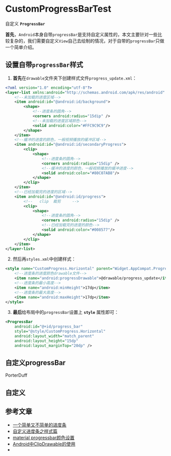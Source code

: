 # CustomProgressBarTest
自定义 **`ProgressBar`** <br/>

**首先**，`Android`本身自带`progressBar`是支持自定义属性的，本文主要针对一些比较复杂的，我们需要自定义`View`自己去绘制的情况，对于自带的`progressBar`只做一个简单介绍。
<br/>

## 设置自带`progressBar`样式
1. **首先**在`drawable`文件夹下创建样式文件`progress_update.xml`：
```xml
<?xml version="1.0" encoding="utf-8"?>
<layer-list xmlns:android="http://schemas.android.com/apk/res/android" >
    <!--未加载的进度区域-->
    <item android:id="@android:id/background">
        <shape>
            <!--进度条的圆角-->
            <corners android:radius="15dip" />
            <!--未加载的进度区域颜色-->
            <solid android:color="#FFC9C9C9"/>
        </shape>
    </item>
    <!--缓冲的进度的颜色，一般视频播放的缓冲区域-->
    <item android:id="@android:id/secondaryProgress">
        <clip>
            <shape>
                <!--进度条的圆角-->
                <corners android:radius="15dip" />
                <!--缓冲的进度的颜色，一般视频播放的缓冲进度-->
                <solid android:color="#80C07AB8"/>
            </shape>
        </clip>
    </item>
    <!--已经加载完的进度的区域-->
    <item android:id="@android:id/progress">
        <!--   clip  裁剪     -->
        <clip>
            <shape>
                <!--进度条的圆角-->
                <corners android:radius="15dip" />
                <!--已经加载完的进度的颜色-->
                <solid android:color="#008577"/>
            </shape>
        </clip>
    </item>
</layer-list>
```

2. 然后再`styles.xml`中创建样式：
```xml
<style name="CustomProgress.Horizontal" parent="Widget.AppCompat.ProgressBar.Horizontal">
    <!--进度条的进度颜色drawable文件-->
    <item name="android:progressDrawable">@drawable/progress_update</item>
    <!--进度条的最小高度-->
    <item name="android:minHeight">17dp</item>
    <!--进度条的最大高度-->
    <item name="android:maxHeight">17dp</item>
</style>
```

3. **最后**给布局中的`progressBar`设置上 **`style`** 属性即可：
```xml
<ProgressBar
    android:id="@+id/progress_bar"
    style="@style/CustomProgress.Horizontal"
    android:layout_width="match_parent"
    android:layout_height="15dp"
    android:layout_marginTop="20dp" />
```


## 自定义progressBar
PorterDuff

## 自定义

## 参考文章
* [一个简单又不简单的进度条](https://www.jianshu.com/p/474037fd1593)
* [自定义进度条之样式篇](https://www.jianshu.com/p/17f588c5e2cb)
* [material progressbar颜色设置](https://blog.csdn.net/u012156512/article/details/50562270)
* [Android中ClipDrawable的使用](https://www.jianshu.com/p/abc445c5a53a)
* []()

